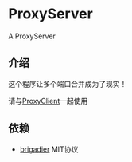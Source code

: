 # ProxyServer
A ProxyServer

## 介绍

这个程序让多个端口合并成为了现实！

请与[ProxyClient](https://github.com/LiangGuopei/ProxyClient/ "?")一起使用

## 依赖
* [brigadier](https://github.com/Mojang/brigadier "?") MIT协议